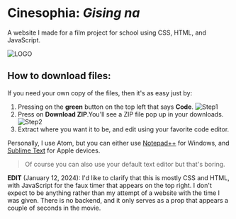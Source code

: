 
# Cinesophia: *Gising na*

A website I made for a film project for school using CSS, HTML, and JavaScript.

![LOGO](https://i.imgur.com/6VRex4l.png)



## How to download files:

If you need your own copy of the files, then it's as easy just by:
1. Pressing on the **green** button on the top left that says **Code**.
![Step1](https://i.imgur.com/Sa52EXm.png)
2. Press on **Download ZIP**.You'll see a ZIP file pop up in your downloads.
![Step2](https://i.imgur.com/gYMa28T.png)
3. Extract where you want it to be, and edit using your favorite code editor.

Personally, I use Atom, but you can either use [Notepad++](https://notepad-plus-plus.org/downloads/v8.1.9/) for Windows, and [Sublime Text](https://www.sublimetext.com/3) for Apple
devices.

> Of course you can also use your default text editor but that's boring.

**EDIT** (January 12, 2024): I'd like to clarify that this is mostly CSS and HTML, with JavaScript for the faux timer that appears on the top right. I don't expect to be anything rather than my attempt of a website
with the time I was given. There is no backend, and it only serves as a prop that appears a couple of seconds in the movie.
